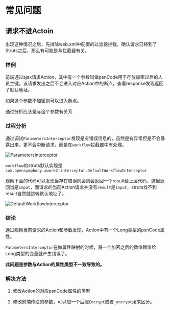 # 常见问题

## 请求不进Actoin

出现这种情况之后，先排除web.xml中配置的过滤器拦截，确认请求已经到了Struts之后，那么有可能是与拦截器有关。

### 样例

前端通过ajax请求Action，其中有一个参数叫做psnCode用于存放加密过后的人员主键，该请求发出之后不会进入对应Action中的断点，查看response发现返回了默认地址。

如果这个参数不加密则可以进入断点。

通过分析应该是与这个参数有关系

### 过程分析

通过调试`ParametersInterceptor`发现是有错误信息的，虽然是有异常但是不会暴露出来，更不会中断请求，而是在`workflow`拦截器中有处理。

![ParametersInterceptor](https://gitee.com/zengsl/picBed/raw/master/img/20200924164848.png)

`workflow`的struts默认实现是`com.opensymphony.xwork2.interceptor.DefaultWorkflowInterceptor`

观察下面的代码可以发现当存在错误则会则会返回一个result给上层代码，这里返回当是`input`，而请求的当前Action请求并没有`result`是`input`，struts找不到result自然就跳转默认地址了。

![DefaultWorkflowInterceptor](https://gitee.com/zengsl/picBed/raw/master/img/20200924165432.png)

### 结论

通过观察当前请求的Action和参数发现，Action中有一个Long类型的psnCode属性。

`ParametersInterceptor`在做属性映射的时候，将一个加密之后的数值赋值给Long类型的变量就产生错误了。

**此问题是参数与Action的属性类型不一致导致的。**

### 解决方法

1. 修改Action的对应psnCode属性的类型

2. 修改前端传递的参数，可以加一个后缀`Encrypt`或者`_encrypt`用来区分。